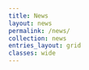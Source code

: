 ```yaml
---
title: News
layout: news
permalink: /news/
collection: news
entries_layout: grid
classes: wide
---
```


